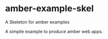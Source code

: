 amber-example-skel
==================

A Skeleton for amber examples

A simpile example to produce amber web apps.
